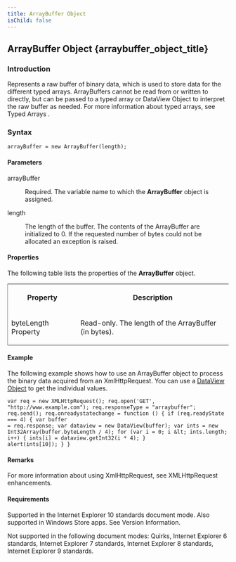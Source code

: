 ```yaml
---
title: ArrayBuffer Object
isChild: false
---
```


## ArrayBuffer Object {arraybuffer_object_title}

### Introduction 

 Represents a raw buffer of binary data, which is used to store data for the different typed arrays. ArrayBuffers cannot be read from or written to directly, but can be passed to a typed array or
DataView Object to interpret the raw buffer as needed. For more information about typed arrays, see Typed Arrays .

### Syntax 

```
arrayBuffer = new ArrayBuffer(length);
```

#### Parameters 

<div id="sectionSection0" class="section" name="collapseableSection" style="" expanded="true">
  <dl class="authored">
    <dt>
      <span class="parameter" sdata="paramReference" xmlns:util="util">arrayBuffer</span>
    </dt>
    <dd>
      <p xmlns:util="util">
        Required. The variable name to which the <b>ArrayBuffer</b> object is assigned.
      </p>
    </dd>
    <dt>
      <span class="parameter" sdata="paramReference" xmlns:util="util">length</span>
    </dt>
    <dd>
      <p xmlns:util="util">
        The length of the buffer. The contents of the ArrayBuffer are initialized to 0. If the requested number of bytes could not be allocated an exception is raised.
      </p>
    </dd>
  </dl>
</div>

#### Properties 

<div id="sectionSection1" class="section" name="collapseableSection" style="" expanded="true">
  <p xmlns:util="util">
    The following table lists the properties of the <b>ArrayBuffer</b> object.
  </p>
  <div class="caption"></div>
  <div class="tableSection">
    <table width="50%" cellspacing="2" cellpadding="5" frame="lhs">
      <tr>
        <th>
          <p xmlns:util="util">
            Property
          </p>
        </th>
        <th>
          <p xmlns:util="util">
            Description
          </p>
        </th>
      </tr>
      <tr>
        <td>
          <p xmlns:util="util">
            byteLength Property
          </p>
        </td>
        <td>
          <p xmlns:util="util">
            Read-only. The length of the ArrayBuffer (in bytes).
          </p>
        </td>
      </tr>
    </table>
  </div>
</div>

#### Example 

<p xmlns:util="util">
  The following example shows how to use an ArrayBuffer object to process the binary data acquired from an <span sdata="link">XmlHttpRequest</span>. You can use a <span sdata="link"><a href=
  "250ec067-7505-4ee0-82ab-bfd3c2820afa.htm">DataView Object</a></span> to get the individual values.
</p>

```
var req = new XMLHttpRequest(); req.open('GET', "http://www.example.com"); req.responseType = "arraybuffer"; req.send(); req.onreadystatechange = function () { if (req.readyState === 4) { var buffer
= req.response; var dataview = new DataView(buffer); var ints = new Int32Array(buffer.byteLength / 4); for (var i = 0; i &lt; ints.length; i++) { ints[i] = dataview.getInt32(i * 4); }
alert(ints[10]); } }
```

#### Remarks 

<div id="languageReferenceRemarksSection" class="section" name="collapseableSection" style="">
  <p xmlns:util="util">
    For more information about using <span sdata="link">XmlHttpRequest</span>, see <span sdata="link">XMLHttpRequest enhancements</span>.
  </p>
</div>

#### Requirements 

<div id="requirementsTitleSection" class="section" name="collapseableSection" style="">
  <p xmlns:util="util"></p>
  <p>
    Supported in the Internet Explorer 10 standards document mode. Also supported in Windows Store apps. See Version Information.
  </p>
  <p>
    Not supported in the following document modes: Quirks, Internet Explorer 6 standards, Internet Explorer 7 standards, Internet Explorer 8 standards, Internet Explorer 9 standards.
  </p>
</div>


